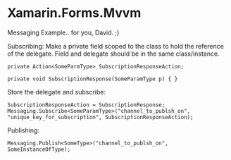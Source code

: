 # Xamarin.Forms.Mvvm

Messaging Example.. for you, David. ;) 


Subscribing:
Make a private field scoped to the class to hold the reference of the delegate. Field and delegate should be in the same class/instance.

`private Action<SomeParmType> SubscriptionResponseAction;`

`private void SubscriptionResponse(SomeParamType p) { }`
        
Store the delegate and subscribe:
```
SubscriptionResponseAction = SubscriptionResponse;
Messaging.Subscribe<SomeParamType>("channel_to_publsh_on", "unique_key_for_subscription", SubscriptionResponseAction);
```
Publishing:

`Messaging.Publish<SomeType>("channel_to_publsh_on", SomeInstanceOfType);`
